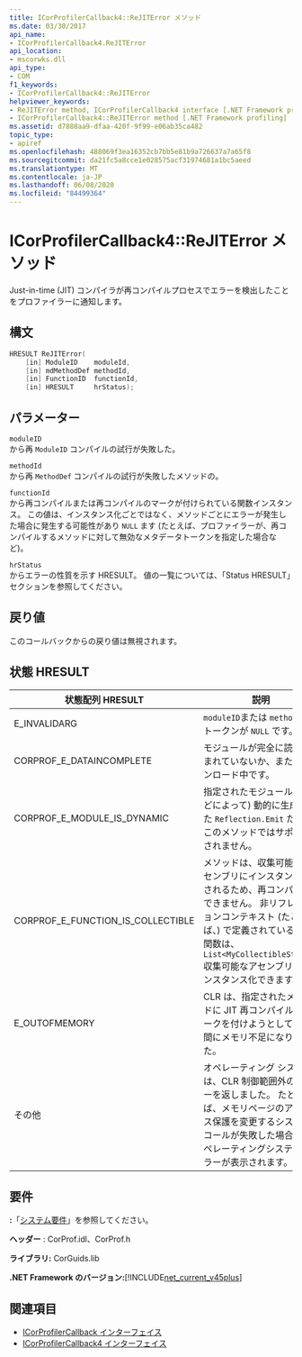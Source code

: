 ```yaml
---
title: ICorProfilerCallback4::ReJITError メソッド
ms.date: 03/30/2017
api_name:
- ICorProfilerCallback4.ReJITError
api_location:
- mscorwks.dll
api_type:
- COM
f1_keywords:
- ICorProfilerCallback4::ReJITError
helpviewer_keywords:
- ReJITError method, ICorProfilerCallback4 interface [.NET Framework profiling]
- ICorProfilerCallback4::ReJITError method [.NET Framework profiling]
ms.assetid: d7888aa9-dfaa-420f-9f99-e06ab35ca482
topic_type:
- apiref
ms.openlocfilehash: 488069f3ea16352cb7bb5e81b9a726637a7a65f8
ms.sourcegitcommit: da21fc5a8cce1e028575acf31974681a1bc5aeed
ms.translationtype: MT
ms.contentlocale: ja-JP
ms.lasthandoff: 06/08/2020
ms.locfileid: "84499364"
---
```

# <a name="icorprofilercallback4rejiterror-method"></a>ICorProfilerCallback4::ReJITError メソッド
Just-in-time (JIT) コンパイラが再コンパイルプロセスでエラーを検出したことをプロファイラーに通知します。  
  
## <a name="syntax"></a>構文  
  
```cpp  
HRESULT ReJITError(  
    [in] ModuleID    moduleId,  
    [in] mdMethodDef methodId,  
    [in] FunctionID  functionId,  
    [in] HRESULT     hrStatus);  
```  
  
## <a name="parameters"></a>パラメーター  
 `moduleID`  
 から再 `ModuleID` コンパイルの試行が失敗した。  
  
 `methodId`  
 から再 `MethodDef` コンパイルの試行が失敗したメソッドの。  
  
 `functionId`  
 から再コンパイルまたは再コンパイルのマークが付けられている関数インスタンス。 この値は、インスタンス化ごとではなく、メソッドごとにエラーが発生した場合に発生する可能性があり `NULL` ます (たとえば、プロファイラーが、再コンパイルするメソッドに対して無効なメタデータトークンを指定した場合など)。  
  
 `hrStatus`  
 からエラーの性質を示す HRESULT。 値の一覧については、「Status HRESULT」セクションを参照してください。  
  
## <a name="return-value"></a>戻り値  
 このコールバックからの戻り値は無視されます。  
  
## <a name="status-hresults"></a>状態 HRESULT  
  
|状態配列 HRESULT|説明|  
|--------------------------|-----------------|  
|E_INVALIDARG|`moduleID`または `methodDef` トークンが `NULL` です。|  
|CORPROF_E_DATAINCOMPLETE|モジュールが完全に読み込まれていないか、またはアンロード中です。|  
|CORPROF_E_MODULE_IS_DYNAMIC|指定されたモジュールは (などによって) 動的に生成された `Reflection.Emit` ため、このメソッドではサポートされません。|  
|CORPROF_E_FUNCTION_IS_COLLECTIBLE|メソッドは、収集可能なアセンブリにインスタンス化されるため、再コンパイルできません。 非リフレクションコンテキスト (たとえば、) で定義されている型と関数は、 `List<MyCollectibleStruct>` 収集可能なアセンブリにインスタンス化できます。|  
|E_OUTOFMEMORY|CLR は、指定されたメソッドに JIT 再コンパイルのマークを付けようとしている間にメモリ不足になりました。|  
|その他|オペレーティング システムは、CLR 制御範囲外のエラーを返しました。 たとえば、メモリページのアクセス保護を変更するシステムコールが失敗した場合、オペレーティングシステムエラーが表示されます。|  
  
## <a name="requirements"></a>要件  
 **:**「[システム要件](../../get-started/system-requirements.md)」を参照してください。  
  
 **ヘッダー** : CorProf.idl、CorProf.h  
  
 **ライブラリ:** CorGuids.lib  
  
 **.NET Framework のバージョン:**[!INCLUDE[net_current_v45plus](../../../../includes/net-current-v45plus-md.md)]  
  
## <a name="see-also"></a>関連項目

- [ICorProfilerCallback インターフェイス](icorprofilercallback-interface.md)
- [ICorProfilerCallback4 インターフェイス](icorprofilercallback4-interface.md)
